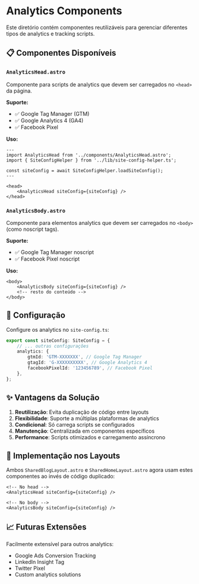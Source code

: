 # Analytics Components

Este diretório contém componentes reutilizáveis para gerenciar diferentes tipos de analytics e tracking scripts.

## 📋 **Componentes Disponíveis**

### `AnalyticsHead.astro`

Componente para scripts de analytics que devem ser carregados no `<head>` da página.

**Suporte:**

- ✅ Google Tag Manager (GTM)
- ✅ Google Analytics 4 (GA4)
- ✅ Facebook Pixel

**Uso:**

```astro
---
import AnalyticsHead from '../components/AnalyticsHead.astro';
import { SiteConfigHelper } from '../lib/site-config-helper.ts';

const siteConfig = await SiteConfigHelper.loadSiteConfig();
---

<head>
    <AnalyticsHead siteConfig={siteConfig} />
</head>
```

### `AnalyticsBody.astro`

Componente para elementos analytics que devem ser carregados no `<body>` (como noscript tags).

**Suporte:**

- ✅ Google Tag Manager noscript
- ✅ Facebook Pixel noscript

**Uso:**

```astro
<body>
    <AnalyticsBody siteConfig={siteConfig} />
    <!-- resto do conteúdo -->
</body>
```

## 🔧 **Configuração**

Configure os analytics no `site-config.ts`:

```typescript
export const siteConfig: SiteConfig = {
    // ... outras configurações
    analytics: {
        gtmId: 'GTM-XXXXXXX', // Google Tag Manager
        gtagId: 'G-XXXXXXXXXX', // Google Analytics 4
        facebookPixelId: '123456789', // Facebook Pixel
    },
};
```

## ✨ **Vantagens da Solução**

1. **Reutilização**: Evita duplicação de código entre layouts
2. **Flexibilidade**: Suporte a múltiplas plataformas de analytics
3. **Condicional**: Só carrega scripts se configurados
4. **Manutenção**: Centralizada em componentes específicos
5. **Performance**: Scripts otimizados e carregamento assíncrono

## 🚀 **Implementação nos Layouts**

Ambos `SharedBlogLayout.astro` e `SharedHomeLayout.astro` agora usam estes componentes ao invés de código duplicado:

```astro
<!-- No head -->
<AnalyticsHead siteConfig={siteConfig} />

<!-- No body -->
<AnalyticsBody siteConfig={siteConfig} />
```

## 📈 **Futuras Extensões**

Facilmente extensível para outros analytics:

- Google Ads Conversion Tracking
- LinkedIn Insight Tag
- Twitter Pixel
- Custom analytics solutions
